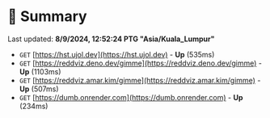 # 📖 Summary
Last updated: **8/9/2024, 12:52:24 PTG "Asia/Kuala_Lumpur"**

- `GET` [https://hst.ujol.dev](https://hst.ujol.dev) - **Up** (535ms)
- `GET` [https://reddviz.deno.dev/gimme](https://reddviz.deno.dev/gimme) - **Up** (1103ms)
- `GET` [https://reddviz.amar.kim/gimme](https://reddviz.amar.kim/gimme) - **Up** (507ms)
- `GET` [https://dumb.onrender.com](https://dumb.onrender.com) - **Up** (234ms)
